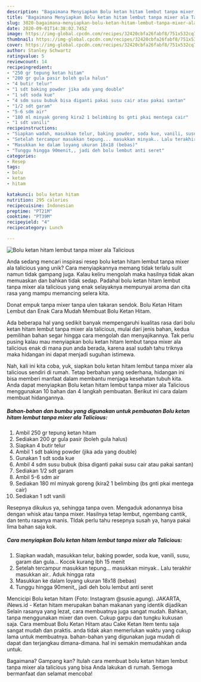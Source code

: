 ```yaml
---
description: "Bagaimana Menyiapkan Bolu ketan hitam lembut tanpa mixer ala Talicious yang Lezat"
title: "Bagaimana Menyiapkan Bolu ketan hitam lembut tanpa mixer ala Talicious yang Lezat"
slug: 3020-bagaimana-menyiapkan-bolu-ketan-hitam-lembut-tanpa-mixer-ala-talicious-yang-lezat
date: 2020-09-01T14:38:02.745Z
image: https://img-global.cpcdn.com/recipes/32420cbfa26fabf8/751x532cq70/bolu-ketan-hitam-lembut-tanpa-mixer-ala-talicious-foto-resep-utama.jpg
thumbnail: https://img-global.cpcdn.com/recipes/32420cbfa26fabf8/751x532cq70/bolu-ketan-hitam-lembut-tanpa-mixer-ala-talicious-foto-resep-utama.jpg
cover: https://img-global.cpcdn.com/recipes/32420cbfa26fabf8/751x532cq70/bolu-ketan-hitam-lembut-tanpa-mixer-ala-talicious-foto-resep-utama.jpg
author: Stanley Schwartz
ratingvalue: 5
reviewcount: 14
recipeingredient:
- "250 gr tepung ketan hitam"
- "200 gr gula pasir boleh gula halus"
- "4 butir telur"
- "1 sdt baking powder jika ada yang double"
- "1 sdt soda kue"
- "4 sdm susu bubuk bisa diganti pakai susu cair atau pakai santan"
- "1/2 sdt garam"
- "5-6 sdm air"
- "180 ml minyak goreng kira2 1 belimbing bs gnti pkai mentega cair"
- "1 sdt vanili"
recipeinstructions:
- "Siapkan wadah, masukkan telur, baking powder, soda kue, vanili, susu, garam dan gula... Kocok kurang lbh 15 menit"
- "Setelah tercampur masukkan tepung... masukkan minyak.. Lalu terakhir masukkan air.. Aduk hingga rata"
- "Masukkan ke dalam loyang ukuran 18x18 (bebas)"
- "Tunggu hingga 90menit,, jadi deh bolu lembut anti seret"
categories:
- Resep
tags:
- bolu
- ketan
- hitam

katakunci: bolu ketan hitam 
nutrition: 295 calories
recipecuisine: Indonesian
preptime: "PT21M"
cooktime: "PT39M"
recipeyield: "4"
recipecategory: Lunch

---
```



![Bolu ketan hitam lembut tanpa mixer ala Talicious](https://img-global.cpcdn.com/recipes/32420cbfa26fabf8/751x532cq70/bolu-ketan-hitam-lembut-tanpa-mixer-ala-talicious-foto-resep-utama.jpg)

Anda sedang mencari inspirasi resep bolu ketan hitam lembut tanpa mixer ala talicious yang unik? Cara menyiapkannya memang tidak terlalu sulit namun tidak gampang juga. Kalau keliru mengolah maka hasilnya tidak akan memuaskan dan bahkan tidak sedap. Padahal bolu ketan hitam lembut tanpa mixer ala talicious yang enak selayaknya mempunyai aroma dan cita rasa yang mampu memancing selera kita.

Donat empuk tanpa mixer tanpa ulen takaran sendok. Bolu Ketan Hitam Lembut dan Enak Cara Mudah Membuat Bolu Ketan Hitam.

Ada beberapa hal yang sedikit banyak mempengaruhi kualitas rasa dari bolu ketan hitam lembut tanpa mixer ala talicious, mulai dari jenis bahan, kedua pemilihan bahan segar hingga cara mengolah dan menyajikannya. Tak perlu pusing kalau mau menyiapkan bolu ketan hitam lembut tanpa mixer ala talicious enak di mana pun anda berada, karena asal sudah tahu triknya maka hidangan ini dapat menjadi suguhan istimewa.


Nah, kali ini kita coba, yuk, siapkan bolu ketan hitam lembut tanpa mixer ala talicious sendiri di rumah. Tetap berbahan yang sederhana, hidangan ini bisa memberi manfaat dalam membantu menjaga kesehatan tubuh kita. Anda dapat menyiapkan Bolu ketan hitam lembut tanpa mixer ala Talicious menggunakan 10 bahan dan 4 langkah pembuatan. Berikut ini cara dalam membuat hidangannya.

<!--inarticleads1-->

##### Bahan-bahan dan bumbu yang digunakan untuk pembuatan Bolu ketan hitam lembut tanpa mixer ala Talicious:

1. Ambil 250 gr tepung ketan hitam
1. Sediakan 200 gr gula pasir (boleh gula halus)
1. Siapkan 4 butir telur
1. Ambil 1 sdt baking powder (jika ada yang double)
1. Gunakan 1 sdt soda kue
1. Ambil 4 sdm susu bubuk (bisa diganti pakai susu cair atau pakai santan)
1. Sediakan 1/2 sdt garam
1. Ambil 5-6 sdm air
1. Sediakan 180 ml minyak goreng (kira2 1 belimbing (bs gnti pkai mentega cair)
1. Sediakan 1 sdt vanili


Resepnya dikukus ya, sehingga tanpa oven. Mengaduk adonannya bisa dengan whisk atau tanpa mixer. Hasilnya tetap lembut, ngembang cantik, dan tentu rasanya manis. TIdak perlu tahu resepnya susah ya, hanya pakai lima bahan saja kok. 

<!--inarticleads2-->

##### Cara menyiapkan Bolu ketan hitam lembut tanpa mixer ala Talicious:

1. Siapkan wadah, masukkan telur, baking powder, soda kue, vanili, susu, garam dan gula... Kocok kurang lbh 15 menit
1. Setelah tercampur masukkan tepung... masukkan minyak.. Lalu terakhir masukkan air.. Aduk hingga rata
1. Masukkan ke dalam loyang ukuran 18x18 (bebas)
1. Tunggu hingga 90menit,, jadi deh bolu lembut anti seret


Mencicipi Bolu ketan hitam (Foto: Instagram @susie.agung). JAKARTA, iNews.id - Ketan hitam merupakan bahan makanan yang identik dijadikan Selain rasanya yang lezat, cara membuatnya juga sangat mudah. Bahkan, tanpa menggunakan mixer dan oven. Cukup garpu dan tungku kukusan saja. Cara membuat Bolu Ketan Hitam atau Cake Ketan Item tentu saja sangat mudah dan praktis. anda tidak akan memerlukan waktu yang cukup lama untuk membuatnya. bahan-bahan yang digunakan juga mudah di dapat dan terjangkau dimana-dimana. hal ini semakin memudahkan anda untuk. 

Bagaimana? Gampang kan? Itulah cara membuat bolu ketan hitam lembut tanpa mixer ala talicious yang bisa Anda lakukan di rumah. Semoga bermanfaat dan selamat mencoba!
